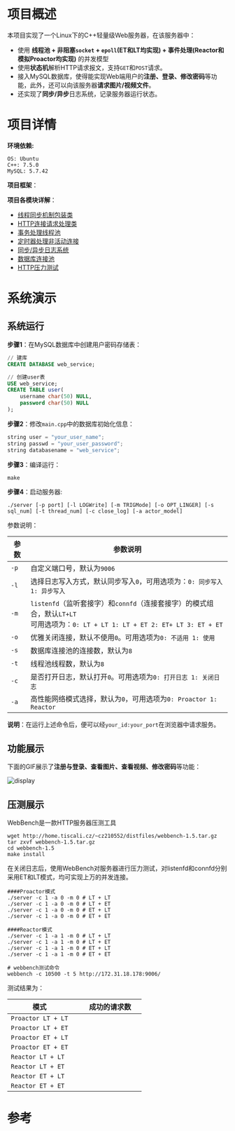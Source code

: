 # 项目概述

本项目实现了一个Linux下的C++轻量级Web服务器，在该服务器中：

- 使用 **线程池 + 非阻塞`socket` + `epoll`(ET和LT均实现) + 事件处理(Reactor和模拟Proactor均实现)** 的并发模型
- 使用**状态机**解析HTTP请求报文，支持`GET`和`POST`请求。
- 接入MySQL数据库，使得能实现Web端用户的**注册、登录、修改密码**等功能，此外，还可以向该服务器**请求图片/视频文件**。
- 还实现了**同步/异步**日志系统，记录服务器运行状态。

# 项目详情

**环境依赖:**

```shell
OS: Ubuntu
C++: 7.5.0
MySQL: 5.7.42
```

**项目框架**：



**项目各模块详解**：

- [线程同步机制包装类](./lock/readme.md)
- [HTTP连接请求处理类](./http/readme.md)
- [事务处理线程池](./thread_pool/readme.md)
- [定时器处理非活动连接](./timer/readme.md)
- [同步/异步日志系统](./log/readme.md)
- [数据库连接池](./db/readme.md)
- [HTTP压力测试](./webbench/readme.md)



# 系统演示

## 系统运行

**步骤1**：在MySQL数据库中创建用户密码存储表：

```sql
// 建库
CREATE DATABASE web_service;

// 创建user表
USE web_service;
CREATE TABLE user(
    username char(50) NULL,
    password char(50) NULL
);
```

**步骤2**：修改`main.cpp`中的数据库初始化信息：

```c++
string user = "your_user_name";
string passwd = "your_user_password";
string databasename = "web_service";
```

**步骤3**：编译运行：

```shell
make
```

**步骤4**：启动服务器:

```shell
./server [-p port] [-l LOGWrite] [-m TRIGMode] [-o OPT_LINGER] [-s sql_num] [-t thread_num] [-c close_log] [-a actor_model]
```

参数说明：

| 参数 | 参数说明                                                     |
| ---- | ------------------------------------------------------------ |
| `-p` | 自定义端口号，默认为`9006`                                   |
| `-l` | 选择日志写入方式，默认同步写入`0`，可用选项为：`0: 同步写入 1: 异步写入` |
| `-m` | `listenfd`（监听套接字）和`connfd`（连接套接字）的模式组合，默认`LT+LT`<br>可用选项为：`0: LT + LT 1: LT + ET 2: ET+ LT 3: ET + ET` |
| `-o` | 优雅关闭连接，默认不使用`0`。可用选项为`0: 不适用 1: 使用`   |
| `-s` | 数据库连接池的连接数，默认为`8`                              |
| `-t` | 线程池线程数，默认为`8`                                      |
| `-c` | 是否打开日志，默认打开`0`。可用选项为`0: 打开日志 1: 关闭日志` |
| `-a` | 高性能网络模式选择，默认为`0`，可用选项为`0: Proactor 1: Reactor` |

**说明**：在运行上述命令后，便可以经`your_id:your_port`在浏览器中请求服务。

## 功能展示

下面的GIF展示了**注册与登录、查看图片、查看视频、修改密码**等功能：

![display](/images/display.gif)

## 压测展示

WebBench是一款HTTP服务器压测工具

```shell
wget http://home.tiscali.cz/~cz210552/distfiles/webbench-1.5.tar.gz
tar zxvf webbench-1.5.tar.gz
cd webbench-1.5
make install
```

在关闭日志后，使用WebBench对服务器进行压力测试，对listenfd和connfd分别采用ET和LT模式，均可实现上万的并发连接。

```shell
####Proactor模式
./server -c 1 -a 0 -m 0 # LT + LT
./server -c 1 -a 0 -m 0 # LT + ET
./server -c 1 -a 0 -m 0 # ET + LT
./server -c 1 -a 0 -m 0 # ET + ET

####Reactor模式
./server -c 1 -a 1 -m 0 # LT + LT
./server -c 1 -a 1 -m 0 # LT + ET
./server -c 1 -a 1 -m 0 # ET + LT
./server -c 1 -a 1 -m 0 # ET + ET

# webbench测试命令
webbench -c 10500 -t 5 http://172.31.18.178:9006/
```

测试结果为：

| 模式               |      |      | 成功的请求数 |      |
| ------------------ | ---- | ---- | ------------ | ---- |
| `Proactor LT + LT` |      |      |              |      |
| `Proactor LT + ET` |      |      |              |      |
| `Proactor ET + LT` |      |      |              |      |
| `Proactor ET + ET` |      |      |              |      |
| `Reactor LT + LT`  |      |      |              |      |
| `Reactor LT + ET`  |      |      |              |      |
| `Reactor ET + LT`  |      |      |              |      |
| `Reactor ET + ET`  |      |      |              |      |



# 参考

